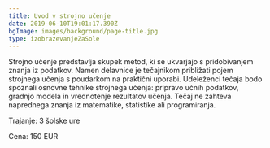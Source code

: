 ```yaml
---
title: Uvod v strojno učenje
date: 2019-06-10T19:01:17.390Z
bgImage: images/background/page-title.jpg
type: izobrazevanjeZaSole
---
```

Strojno učenje predstavlja skupek metod, ki se ukvarjajo s pridobivanjem znanja iz podatkov. Namen delavnice je tečajnikom približati pojem strojnega učenja s poudarkom na praktični uporabi. Udeleženci tečaja bodo spoznali osnovne tehnike strojnega učenja: pripravo učnih podatkov, gradnjo modela in vrednotenje rezultatov učenja. Tečaj ne zahteva naprednega znanja iz matematike, statistike ali programiranja.

Trajanje: 3 šolske ure

Cena: 150 EUR
